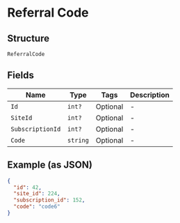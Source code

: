 
# Referral Code

## Structure

`ReferralCode`

## Fields

| Name | Type | Tags | Description |
|  --- | --- | --- | --- |
| `Id` | `int?` | Optional | - |
| `SiteId` | `int?` | Optional | - |
| `SubscriptionId` | `int?` | Optional | - |
| `Code` | `string` | Optional | - |

## Example (as JSON)

```json
{
  "id": 42,
  "site_id": 224,
  "subscription_id": 152,
  "code": "code6"
}
```

